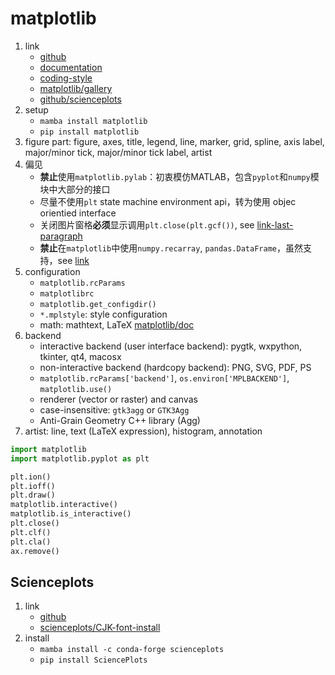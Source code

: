 # matplotlib

1. link
   * [github](https://github.com/matplotlib/matplotlib)
   * [documentation](https://matplotlib.org/index.html)
   * [coding-style](https://matplotlib.org/stable/users/explain/quick_start.html#coding-styles)
   * [matplotlib/gallery](https://matplotlib.org/stable/gallery/index.html)
   * [github/scienceplots](https://github.com/garrettj403/SciencePlots)
2. setup
   * `mamba install matplotlib`
   * `pip install matplotlib`
3. figure part: figure, axes, title, legend, line, marker, grid, spline, axis label, major/minor tick, major/minor tick label, artist
4. 偏见
   * **禁止**使用`matplotlib.pylab`：初衷模仿MATLAB，包含`pyplot`和`numpy`模块中大部分的接口
   * 尽量不使用`plt` state machine environment api，转为使用 objec orientied interface
   * 关闭图片窗格**必须**显示调用`plt.close(plt.gcf())`, see [link-last-paragraph](https://matplotlib.org/tutorials/introductory/pyplot.html#working-with-multiple-figures-and-axes)
   * **禁止**在`matplotlib`中使用`numpy.recarray`, `pandas.DataFrame`，虽然支持，see [link](https://matplotlib.org/tutorials/introductory/pyplot.html#plotting-with-keyword-strings)
5. configuration
   * `matplotlib.rcParams`
   * `matplotlibrc`
   * `matplotlib.get_configdir()`
   * `*.mplstyle`: style configuration
   * math: mathtext, LaTeX [matplotlib/doc](https://matplotlib.org/stable/users/explain/text/mathtext.html)
6. backend
   * interactive backend (user interface backend): pygtk, wxpython, tkinter, qt4, macosx
   * non-interactive backend (hardcopy backend): PNG, SVG, PDF, PS
   * `matplotlib.rcParams['backend']`, `os.environ['MPLBACKEND']`, `matplotlib.use()`
   * renderer (vector or raster) and canvas
   * case-insensitive: `gtk3agg` or `GTK3Agg`
   * Anti-Grain Geometry C++ library (Agg)
7. artist: line, text (LaTeX expression), histogram, annotation

```Python
import matplotlib
import matplotlib.pyplot as plt

plt.ion()
plt.ioff()
plt.draw()
matplotlib.interactive()
matplotlib.is_interactive()
plt.close()
plt.clf()
plt.cla()
ax.remove()
```

## Scienceplots

1. link
   * [github](https://github.com/garrettj403/SciencePlots)
   * [scienceplots/CJK-font-install](https://github.com/garrettj403/SciencePlots/wiki/FAQ#installing-cjk-fonts)
2. install
   * `mamba install -c conda-forge scienceplots`
   * `pip install SciencePlots`
